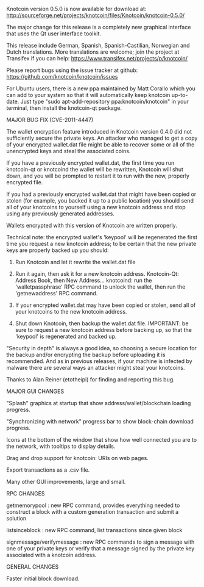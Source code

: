 Knotcoin version 0.5.0 is now available for download at:
http://sourceforge.net/projects/knotcoin/files/Knotcoin/knotcoin-0.5.0/

The major change for this release is a completely new graphical interface that uses the Qt user interface toolkit.

This release include German, Spanish, Spanish-Castilian, Norwegian and Dutch translations. More translations are welcome; join the project at Transifex if you can help:
https://www.transifex.net/projects/p/knotcoin/

Please report bugs using the issue tracker at github:
https://github.com/knotcoin/knotcoin/issues

For Ubuntu users, there is a new ppa maintained by Matt Corallo which you can add to your system so that it will automatically keep knotcoin up-to-date.  Just type "sudo apt-add-repository ppa:knotcoin/knotcoin" in your terminal, then install the knotcoin-qt package.

MAJOR BUG FIX  (CVE-2011-4447)

The wallet encryption feature introduced in Knotcoin version 0.4.0 did not sufficiently secure the private keys. An attacker who
managed to get a copy of your encrypted wallet.dat file might be able to recover some or all of the unencrypted keys and steal the
associated coins.

If you have a previously encrypted wallet.dat, the first time you run knotcoin-qt or knotcoind the wallet will be rewritten, Knotcoin will
shut down, and you will be prompted to restart it to run with the new, properly encrypted file.

If you had a previously encrypted wallet.dat that might have been copied or stolen (for example, you backed it up to a public
location) you should send all of your knotcoins to yourself using a new knotcoin address and stop using any previously generated addresses.

Wallets encrypted with this version of Knotcoin are written properly.

Technical note: the encrypted wallet's 'keypool' will be regenerated the first time you request a new knotcoin address; to be certain that the
new private keys are properly backed up you should:

1. Run Knotcoin and let it rewrite the wallet.dat file

2. Run it again, then ask it for a new knotcoin address.
Knotcoin-Qt: Address Book, then New Address...
knotcoind: run the 'walletpassphrase' RPC command to unlock the wallet,  then run the 'getnewaddress' RPC command.

3. If your encrypted wallet.dat may have been copied or stolen, send  all of your knotcoins to the new knotcoin address.

4. Shut down Knotcoin, then backup the wallet.dat file.
IMPORTANT: be sure to request a new knotcoin address before backing up, so that the 'keypool' is regenerated and backed up.

"Security in depth" is always a good idea, so choosing a secure location for the backup and/or encrypting the backup before uploading it is recommended. And as in previous releases, if your machine is infected by malware there are several ways an attacker might steal your knotcoins.

Thanks to Alan Reiner (etotheipi) for finding and reporting this bug.

MAJOR GUI CHANGES

"Splash" graphics at startup that show address/wallet/blockchain loading progress.

"Synchronizing with network" progress bar to show block-chain download progress.

Icons at the bottom of the window that show how well connected you are to the network, with tooltips to display details.

Drag and drop support for knotcoin: URIs on web pages.

Export transactions as a .csv file.

Many other GUI improvements, large and small.

RPC CHANGES

getmemorypool : new RPC command, provides everything needed to construct a block with a custom generation transaction and submit a solution

listsinceblock : new RPC command, list transactions since given block

signmessage/verifymessage : new RPC commands to sign a message with one of your private keys or verify that a message signed by the private key associated with a knotcoin address.

GENERAL CHANGES

Faster initial block download.
